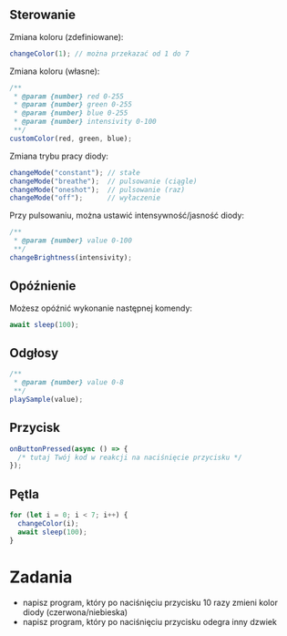## Sterowanie

Zmiana koloru (zdefiniowane):
```js
changeColor(1); // można przekazać od 1 do 7
```

Zmiana koloru (własne):
```js
/**
 * @param {number} red 0-255
 * @param {number} green 0-255
 * @param {number} blue 0-255
 * @param {number} intensivity 0-100
 **/
customColor(red, green, blue);
```

Zmiana trybu pracy diody:
```js
changeMode("constant"); // stałe
changeMode("breathe");  // pulsowanie (ciągle)
changeMode("oneshot");  // pulsowanie (raz)
changeMode("off");      // wyłaczenie
```

Przy pulsowaniu, można ustawić intensywność/jasność diody:
```js
/**
 * @param {number} value 0-100
 **/
changeBrightness(intensivity);
```

## Opóźnienie

Możesz opóźnić wykonanie następnej komendy:
```js
await sleep(100);
```

## Odgłosy
```js
/**
 * @param {number} value 0-8
 **/
playSample(value);
```

## Przycisk
```js
onButtonPressed(async () => {
  /* tutaj Twój kod w reakcji na naciśnięcie przycisku */
});
```

## Pętla
```js
for (let i = 0; i < 7; i++) {
  changeColor(i);
  await sleep(100);
}
```

# Zadania

* napisz program, który po naciśnięciu przycisku 10 razy zmieni kolor diody (czerwona/niebieska)
* napisz program, który po naciśnięciu przycisku odegra inny dzwiek
